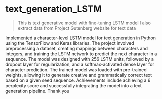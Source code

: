 # text_generation_LSTM
> This is text generative model with fine-tuning LSTM model
> I also extract data from Project Gutenberg website for text data

Implemented a character-level LSTM model for text generation in Python using the TensorFlow and Keras libraries. The project involved preprocessing a dataset, creating mappings between characters and integers, and training the LSTM network to predict the next character in a sequence. The model was designed with 256 LSTM units, followed by a dropout layer for regularization, and a softmax-activated dense layer for character prediction. The trained model was loaded with pre-trained weights, allowing it to generate creative and grammatically correct text based on a given seed sequence. Achievements include achieving a 6 perplexity score and successfully integrating the model into a text generation pipeline.
Thank you
